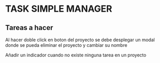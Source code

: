 # TASK SIMPLE MANAGER
## Tareas a hacer

Al hacer doble click en boton del proyecto se debe desplegar un modal donde se pueda eliminar el proyecto y cambiar su nombre

Añadir un indicador cuando no existe ninguna tarea en un proyecto